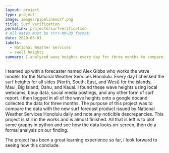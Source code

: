 ```yaml
---
layout: project
type: project
image: images/pipelinesurf.png
title: Surf Verification
permalink: projects/surfverification
# All dates must be YYYY-MM-DD format!
date: 2020-06-01
labels:
  - National Weather Services
  - swell heights
summary: I analyzed wave heights every day for three months to compare them to a new product issued by National Weather Services Honolulu.
---
```



I teamed up with a forecaster named Alex Gibbs who works the wave models for the National Weather Services Honolulu. Every day I checked the surf heights for all sides (North, South, East, and West) for the islands, Maui, Big Island, Oahu, and Kauai. I found these wave heights using local webcams, bouy data, social media postings, and any other form of surf report. i then logged in all of the wave heights onto a google docand collected the data for three months. The purpose of this project was to compare the data with the new surf forecast product issued by National Weather Services Honolulu daily and note any noticible descrepancies. This project is still in the works and is almost finished. All that is left is to plot some graphs in python and see how the data looks on-screen, then do a formal analysis on our finding.

The project has been a great learning experience so far, I look forward to seeing how this conclude.



